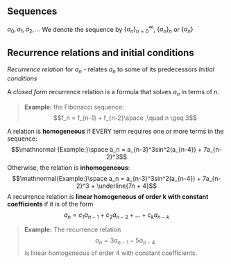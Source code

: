 ## Sequences

$a_0,a_1,a_2,...$
We denote the sequence by $\{a_n\}_{n=0}^\infty$, $\{a_n\}_n$ or $\{a_n\}$

## Recurrence relations and initial conditions

_Recurrence relation_ for $a_n$ - relates $a_n$ to some of its predecessors
_Initial conditions_

A _closed form_ recurrence relation is a formula that solves $a_n$ in terms of $n$.

>__Example:__ the Fibonacci sequence: $$f_n = f_{n-1} + f_{n-2}\space ,\quad n \geq 3$$

A relation is __homogeneous__ if EVERY term requires one or more terms in the sequence: $$\mathnormal {Example:}\space a_n = a_{n-3}^3sin^2(a_{n-4}) + 7a_{n-2}^3$$
Otherwise, the relation is __inhomogeneous__: $$\mathnormal{Example:}\space a_n = a_{n-3}^3sin^2(a_{n-4}) + 7a_{n-2}^3 + \underline{7n + 4}$$
A recurrence relation is __linear homogeneous of order k with constant coefficients__ if it is of the form$$a_n = c_1a_{n-1}+c_2a_{n-2}+...+c_ka_{n-k}$$ 
>__Example:__ The recurrence relation $$a_n=3a_{n-1}-5a_{n-4}$$is linear homogeneous of order 4 with constant coefficients.